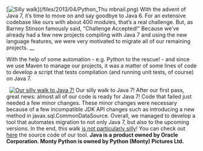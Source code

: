 <!--
.. title: Breaking Up is Hard to do... or is it?: From Java 6 to 7
.. slug: breaking-up-is-hard-to-do-not-migrating-from-java-6-to-7
.. date: 2013-04-11 12:14:53
.. tags: Development,Java,Maven,Python
.. author: ToDo
-->
[![Silly walk](/files/2013/04/Python_Thumbnail.png)](/files/2013/04/Python_Thu
mbnail.png) With the advent of Java 7, it’s time to move on and say goodbye to
Java 6. For an extensive codebase like ours with about 400 modules, that’s a
real challenge. But, as Barney Stinson famously said, “Challenge Accepted!”
Because we’ve already had a few new projects compiling with Java 7 and using
the new language features, we were very motivated to migrate all of our
remaining projects. __

With the help of some automation - e.g. Python to the rescue! - and since we
use Maven to manage our projects, it was a matter of some lines of code to
develop a script that tests compilation (and running unit tests, of course) on
Java 7.

  [![Our silly walk to Java
7!](/files/2013/03/Java-6-to-7-300x225.jpg)](/files/2013/03/Java-6-to-7.jpg)
Our silly walk to Java 7! After our first pass, great news: almost all of our
code is ready for Java 7! Code that failed just needed a few minor changes.
These minor changes were necessary because of a few incompatible JDK API
changes such as introducing a new method in javax.sql.CommonDataSource.
Overall, we managed to develop a tool that automates migration to not only
Java 7, but also to the upcoming versions. In the end, this walk [is not
particularly silly](http://www.youtube.com/watch?v=IqhlQfXUk7w)! You can check
out [here](https://github.com/zalando/mjtester) the source code of our tool.
____Java is a product owned by Oracle Corporation. Monty Python is owned by
Python (Monty) Pictures Ltd.____

